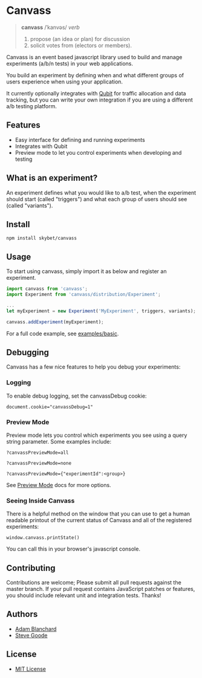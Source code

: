# Canvass
> **canvass**
> /ˈkanvəs/
> *verb*
> 1. propose (an idea or plan) for discussion
> 2. solicit votes from (electors or members).

Canvass is an event based javascript library used to build and manage experiments (a/b/n tests) in your web applications.

You build an experiment by defining when and what different groups of users experience when using your application.

It currently optionally integrates with [Qubit](http://www.qubit.com/) for traffic allocation and data tracking, but you can write your own integration if you are using a different a/b testing platform.

## Features

 - Easy interface for defining and running experiments
 - Integrates with Qubit
 - Preview mode to let you control experiments when developing and testing

## What is an experiment?

An experiment defines what you would like to a/b test, when the experiment should start (called "triggers") and what each group of users should see (called "variants").

## Install

`npm install skybet/canvass`

## Usage

To start using canvass, simply import it as below and register an experiment.

```javascript
import canvass from 'canvass';
import Experiment from 'canvass/distribution/Experiment';

...
let myExperiment = new Experiment('MyExperiment', triggers, variants);

canvass.addExperiment(myExperiment);
```

For a full code example, see [examples/basic](examples/basic).

## Debugging
Canvass has a few nice features to help you debug your experiments:

### Logging
To enable debug logging, set the canvassDebug cookie:

`document.cookie="canvassDebug=1"`

### Preview Mode
Preview mode lets you control which experiments you see using a query string parameter. Some examples include:

`?canvassPreviewMode=all`

`?canvassPreviewMode=none`

`?canvassPreviewMode={"experimentId":<group>}`

See [Preview Mode](docs/PreviewMode) docs for more options.

### Seeing Inside Canvass
There is a helpful method on the window that you can use to get a human readable printout of the current status of Canvass and all of the registered experiments:

`window.canvass.printState()`

You can call this in your browser's javascript console.

## Contributing

Contributions are welcome; Please submit all pull requests against the master branch. If your pull request contains JavaScript patches or features, you should include relevant unit and integration tests. Thanks!

## Authors

- [Adam Blanchard](https://github.com/adamblanchard)
- [Steve Goode](https://github.com/stevangoode)

## License

 - [MIT License](http://opensource.org/licenses/MIT)

